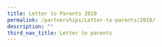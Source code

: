 ```yaml
---
title: Letter to Parents 2019
permalink: /partnerships/Letter-to-parents/2019/
description: ""
third_nav_title: Letter to parents
---
```

